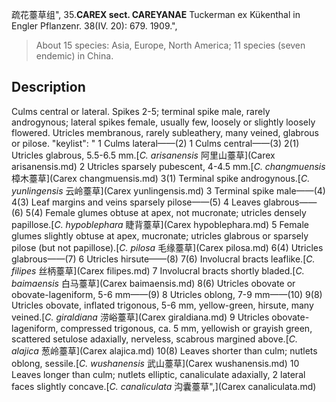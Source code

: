 疏花薹草组",
35.**CAREX sect. CAREYANAE** Tuckerman ex Kükenthal in Engler Pflanzenr. 38(IV. 20): 679. 1909.",

> About 15 species: Asia, Europe, North America; 11 species (seven endemic) in China.

## Description
Culms central or lateral. Spikes 2-5; terminal spike male, rarely androgynous; lateral spikes female, usually few, loosely or slightly loosely flowered. Utricles membranous, rarely subleathery, many veined, glabrous or pilose.
  "keylist": "
1 Culms lateral——(2)
1 Culms central——(3)
2(1) Utricles glabrous, 5.5-6.5 mm.[*C. arisanensis* 阿里山薹草](Carex arisanensis.md)
2 Utricles sparsely pubescent, 4-4.5 mm.[*C. changmuensis* 樟木薹草](Carex changmuensis.md)
3(1) Terminal spike androgynous.[*C. yunlingensis* 云岭薹草](Carex yunlingensis.md)
3 Terminal spike male——(4)
4(3) Leaf margins and veins sparsely pilose——(5)
4 Leaves glabrous——(6)
5(4) Female glumes obtuse at apex, not mucronate; utricles densely papillose.[*C. hypoblephara* 睫背薹草](Carex hypoblephara.md)
5 Female glumes slightly obtuse at apex, mucronate; utricles glabrous or sparsely pilose (but not papillose).[*C. pilosa* 毛缘薹草](Carex pilosa.md)
6(4) Utricles glabrous——(7)
6 Utricles hirsute——(8)
7(6) Involucral bracts leaflike.[*C. filipes* 丝柄薹草](Carex filipes.md)
7 Involucral bracts shortly bladed.[*C. baimaensis* 白马薹草](Carex baimaensis.md)
8(6) Utricles obovate or obovate-lageniform, 5-6 mm——(9)
8 Utricles oblong, 7-9 mm——(10)
9(8) Utricles obovate, inflated trigonous, 5-6 mm, yellow-green, hirsute, many veined.[*C. giraldiana* 涝峪薹草](Carex giraldiana.md)
9 Utricles obovate-lageniform, compressed trigonous, ca. 5 mm, yellowish or grayish green, scattered setulose adaxially, nerveless, scabrous margined above.[*C. alajica* 葱岭薹草](Carex alajica.md)
10(8) Leaves shorter than culm; nutlets oblong, sessile.[*C. wushanensis* 武山薹草](Carex wushanensis.md)
10 Leaves longer than culm; nutlets elliptic, canaliculate adaxially, 2 lateral faces slightly concave.[*C. canaliculata* 沟囊薹草",](Carex canaliculata.md)
